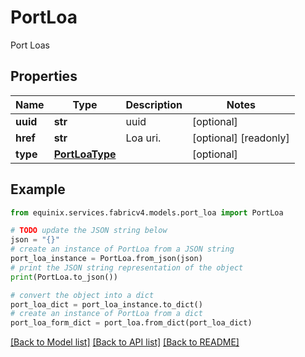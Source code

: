 # PortLoa

Port Loas

## Properties

Name | Type | Description | Notes
------------ | ------------- | ------------- | -------------
**uuid** | **str** | uuid | [optional] 
**href** | **str** | Loa uri. | [optional] [readonly] 
**type** | [**PortLoaType**](PortLoaType.md) |  | [optional] 

## Example

```python
from equinix.services.fabricv4.models.port_loa import PortLoa

# TODO update the JSON string below
json = "{}"
# create an instance of PortLoa from a JSON string
port_loa_instance = PortLoa.from_json(json)
# print the JSON string representation of the object
print(PortLoa.to_json())

# convert the object into a dict
port_loa_dict = port_loa_instance.to_dict()
# create an instance of PortLoa from a dict
port_loa_form_dict = port_loa.from_dict(port_loa_dict)
```
[[Back to Model list]](../README.md#documentation-for-models) [[Back to API list]](../README.md#documentation-for-api-endpoints) [[Back to README]](../README.md)


